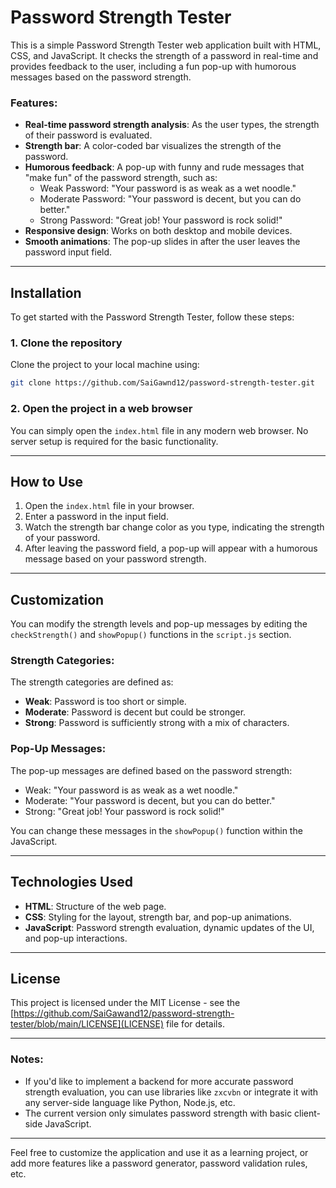 

# Password Strength Tester

This is a simple Password Strength Tester web application built with HTML, CSS, and JavaScript. It checks the strength of a password in real-time and provides feedback to the user, including a fun pop-up with humorous messages based on the password strength.

### Features:
- **Real-time password strength analysis**: As the user types, the strength of their password is evaluated.
- **Strength bar**: A color-coded bar visualizes the strength of the password.
- **Humorous feedback**: A pop-up with funny and rude messages that "make fun" of the password strength, such as:
  - Weak Password: "Your password is as weak as a wet noodle."
  - Moderate Password: "Your password is decent, but you can do better."
  - Strong Password: "Great job! Your password is rock solid!"
- **Responsive design**: Works on both desktop and mobile devices.
- **Smooth animations**: The pop-up slides in after the user leaves the password input field.

---

## Installation

To get started with the Password Strength Tester, follow these steps:

### 1. Clone the repository

Clone the project to your local machine using:

```bash
git clone https://github.com/SaiGawnd12/password-strength-tester.git
```

### 2. Open the project in a web browser

You can simply open the `index.html` file in any modern web browser. No server setup is required for the basic functionality.

---

## How to Use

1. Open the `index.html` file in your browser.
2. Enter a password in the input field.
3. Watch the strength bar change color as you type, indicating the strength of your password.
4. After leaving the password field, a pop-up will appear with a humorous message based on your password strength.

---

## Customization

You can modify the strength levels and pop-up messages by editing the `checkStrength()` and `showPopup()` functions in the `script.js` section.

### Strength Categories:
The strength categories are defined as:
- **Weak**: Password is too short or simple.
- **Moderate**: Password is decent but could be stronger.
- **Strong**: Password is sufficiently strong with a mix of characters.

### Pop-Up Messages:
The pop-up messages are defined based on the password strength:
- Weak: "Your password is as weak as a wet noodle."
- Moderate: "Your password is decent, but you can do better."
- Strong: "Great job! Your password is rock solid!"

You can change these messages in the `showPopup()` function within the JavaScript.

---

## Technologies Used

- **HTML**: Structure of the web page.
- **CSS**: Styling for the layout, strength bar, and pop-up animations.
- **JavaScript**: Password strength evaluation, dynamic updates of the UI, and pop-up interactions.

---

## License

This project is licensed under the MIT License - see the [https://github.com/SaiGawand12/password-strength-tester/blob/main/LICENSE](LICENSE) file for details.

---

### Notes:
- If you'd like to implement a backend for more accurate password strength evaluation, you can use libraries like `zxcvbn` or integrate it with any server-side language like Python, Node.js, etc.
- The current version only simulates password strength with basic client-side JavaScript.

---

Feel free to customize the application and use it as a learning project, or add more features like a password generator, password validation rules, etc.

